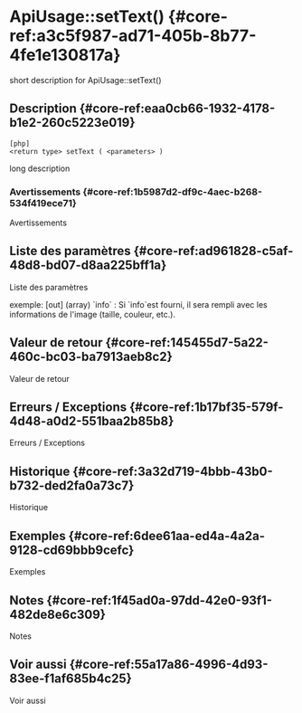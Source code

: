 # ApiUsage::setText() {#core-ref:a3c5f987-ad71-405b-8b77-4fe1e130817a}

<div class="short-description">
<span class="fixme template">short description for ApiUsage::setText()</span>
</div>
<!--
<div class="applicability">
Obsolète depuis #.#.#
</div>
-->

## Description {#core-ref:eaa0cb66-1932-4178-b1e2-260c5223e019}

    [php]
    <return type> setText ( <parameters> )

<span class="fixme template">long description</span>

### Avertissements {#core-ref:1b5987d2-df9c-4aec-b268-534f419ece71}

<span class="fixme template">Avertissements</span>

## Liste des paramètres {#core-ref:ad961828-c5af-48d8-bd07-d8aa225bff1a}

<span class="fixme template">Liste des paramètres</span>

<div class="fixme template">
exemple:  
[out] (array) `info`
:   Si `info`est fourni, il sera rempli avec les informations de l'image (taille, couleur, etc.).
</div>

## Valeur de retour {#core-ref:145455d7-5a22-460c-bc03-ba7913aeb8c2}

<span class="fixme template">Valeur de retour</span>

## Erreurs / Exceptions {#core-ref:1b17bf35-579f-4d48-a0d2-551baa2b85b8}

<span class="fixme template">Erreurs / Exceptions</span>

## Historique {#core-ref:3a32d719-4bbb-43b0-b732-ded2fa0a73c7}

<span class="fixme template">Historique</span>

## Exemples {#core-ref:6dee61aa-ed4a-4a2a-9128-cd69bbb9cefc}

<span class="fixme template">Exemples</span>

## Notes {#core-ref:1f45ad0a-97dd-42e0-93f1-482de8e6c309}

<span class="fixme template">Notes</span>

## Voir aussi {#core-ref:55a17a86-4996-4d93-83ee-f1af685b4c25}

<span class="fixme template">Voir aussi</span>

